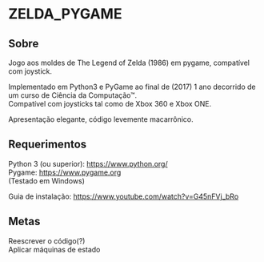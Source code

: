 # ZELDA_PYGAME

## Sobre
Jogo aos moldes de The Legend of Zelda (1986) em pygame, compatível com joystick.  
  
Implementado em Python3 e PyGame ao final de (2017) 1 ano decorrido de um curso de Ciência da Computação™.  
Compatível com joysticks tal como de Xbox 360 e Xbox ONE. 
  
Apresentação elegante, código levemente macarrônico.   
  
## Requerimentos

Python 3 (ou superior): https://www.python.org/  
Pygame: https://www.pygame.org  
(Testado em Windows)  
    
Guia de instalação: https://www.youtube.com/watch?v=G45nFVj_bRo  
  
## Metas
Reescrever o código(?)  
Aplicar máquinas de estado  
  

